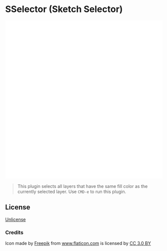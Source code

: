 # SSelector (Sketch Selector)

![Sketch Select Similar Layers](https://raw.githubusercontent.com/shemerey/SSelector/master/hands.svg)


> This plugin selects all layers that have the same fill color as the currently selected layer.
Use `CMD-e` to run this plugin.

## License

[Unlicense](http://unlicense.org/)

### Credits

<div>Icon made by <a href="http://www.freepik.com" title="Freepik">Freepik</a> from <a href="http://www.flaticon.com" title="Flaticon">www.flaticon.com</a> is licensed by <a href="http://creativecommons.org/licenses/by/3.0/" title="Creative Commons BY 3.0" target="_blank">CC 3.0 BY</a></div>
